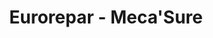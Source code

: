 ---
title: "Eurorepar - Meca'Sure"
url: /coignieres/eurorepar-mecasure/
shop: réparation de voitures
---
